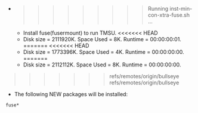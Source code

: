 * >>>>>>>>> Running inst-min-con-xtra-fuse.sh ...
  * Install fuse(fusermount) to run TMSU.
<<<<<<< HEAD
  * Disk size = 2111920K. Space Used = 8K. Runtime = 00:00:00:01.
=======
<<<<<<< HEAD
  * Disk size = 1773396K. Space Used = 4K. Runtime = 00:00:00:00.
=======
  * Disk size = 2112112K. Space Used = 8K. Runtime = 00:00:00:00.
>>>>>>> refs/remotes/origin/bullseye
>>>>>>> refs/remotes/origin/bullseye
  * The following NEW packages will be installed:
  ```bash
fuse*
  ```
